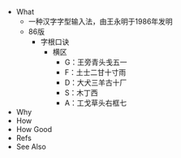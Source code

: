 - What
	- 一种汉字字型输入法，由王永明于1986年发明
	- 86版
		- 字根口诀
			- 横区
				- G：王旁青头戋五一
				- F：土士二甘十寸雨
				- D：大犬三羊古十厂
				- S：木丁西
				- A：工戈草头右框七
- Why
- How
- How Good
- Refs
- See Also